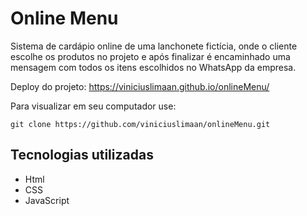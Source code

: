 # Online Menu
Sistema de cardápio online de uma lanchonete fictícia, onde o cliente escolhe os produtos no projeto e após finalizar é encaminhado uma mensagem com todos os itens escolhidos no WhatsApp da empresa.

Deploy do projeto:
https://viniciuslimaan.github.io/onlineMenu/

Para visualizar em seu computador use:

```
git clone https://github.com/viniciuslimaan/onlineMenu.git
```

## Tecnologias utilizadas
* Html
* CSS
* JavaScript